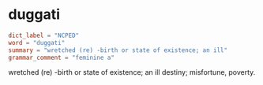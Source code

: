 # duggati

``` toml
dict_label = "NCPED"
word = "duggati"
summary = "wretched (re) -birth or state of existence; an ill"
grammar_comment = "feminine a"
```

wretched (re) \-birth or state of existence; an ill destiny; misfortune, poverty.

